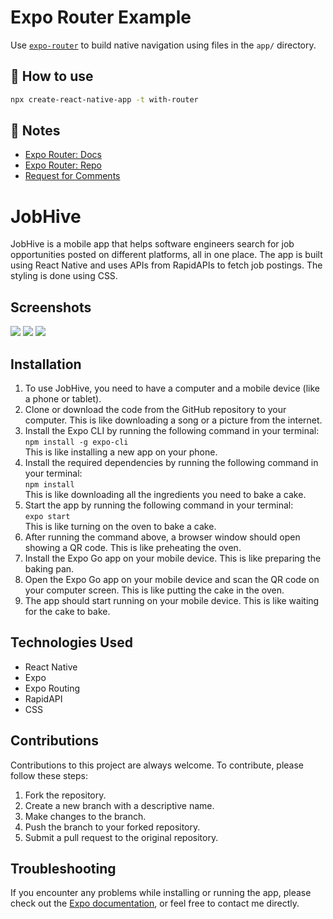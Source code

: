 # Expo Router Example

Use [`expo-router`](https://expo.github.io/router) to build native navigation using files in the `app/` directory.

## 🚀 How to use

```sh
npx create-react-native-app -t with-router
```

## 📝 Notes

- [Expo Router: Docs](https://expo.github.io/router)
- [Expo Router: Repo](https://github.com/expo/router)
- [Request for Comments](https://github.com/expo/router/discussions/1)

<h1>JobHive</h1>

<p>JobHive is a mobile app that helps software engineers search for job opportunities posted on different platforms, all in one place. The app is built using React Native and uses APIs from RapidAPIs to fetch job postings. The styling is done using CSS.</p>

<h2>Screenshots</h2>

<img src="https://drive.google.com/file/d/1Ng5MRtQpSFx-yL88YYVGRnK1qzxuGYt0/view?usp=sharing">
<img src="[/screenshots/screenshot2.png](https://drive.google.com/file/d/1NbJcOKna_DTrL51IeVGFX1twx9OpJo0w/view?usp=sharing)">
<img src="[/screenshots/screenshot3.png](https://drive.google.com/file/d/1NW_4BCU0ja3H6lKVrZmFcrppwDuAM_tN/view?usp=sharing)">

<h2>Installation</h2>

<ol>
  <li>To use JobHive, you need to have a computer and a mobile device (like a phone or tablet).</li>
  <li>Clone or download the code from the GitHub repository to your computer. This is like downloading a song or a picture from the internet.</li>
  <li>Install the Expo CLI by running the following command in your terminal:<br>
    <code>npm install -g expo-cli</code><br>
    This is like installing a new app on your phone.
  </li>
  <li>Install the required dependencies by running the following command in your terminal:<br>
    <code>npm install</code><br>
    This is like downloading all the ingredients you need to bake a cake.
  </li>
  <li>Start the app by running the following command in your terminal:<br>
    <code>expo start</code><br>
    This is like turning on the oven to bake a cake.
  </li>
  <li>After running the command above, a browser window should open showing a QR code. This is like preheating the oven.</li>
  <li>Install the Expo Go app on your mobile device. This is like preparing the baking pan.</li>
  <li>Open the Expo Go app on your mobile device and scan the QR code on your computer screen. This is like putting the cake in the oven.</li>
  <li>The app should start running on your mobile device. This is like waiting for the cake to bake.</li>
</ol>

<h2>Technologies Used</h2>
<ul>
  <li>React Native</li>
  <li>Expo</li>
  <li>Expo Routing</li>
  <li>RapidAPI</li>
  <li>CSS</li>
</ul>

<h2>Contributions</h2>

<p>Contributions to this project are always welcome. To contribute, please follow these steps:</p>

<ol>
  <li>Fork the repository.</li>
  <li>Create a new branch with a descriptive name.</li>
  <li>Make changes to the branch.</li>
  <li>Push the branch to your forked repository.</li>
  <li>Submit a pull request to the original repository.</li>
</ol>

<h2>Troubleshooting</h2>

<p>If you encounter any problems while installing or running the app, please check out the <a href="https://docs.expo.io/">Expo documentation</a>, or feel free to contact me directly.</p>


